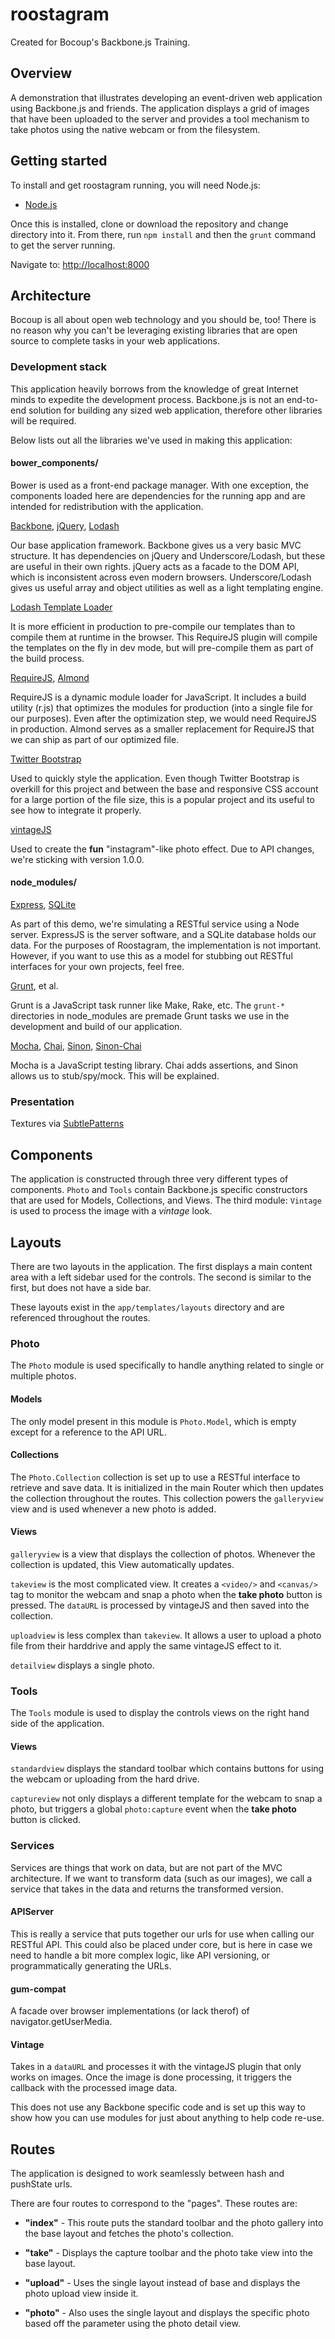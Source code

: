 roostagram
===========

Created for Bocoup's Backbone.js Training.

## Overview ##

A demonstration that illustrates developing an event-driven web application
using Backbone.js and friends. The application displays a grid of images that
have been uploaded to the server and provides a tool mechanism to take photos
using the native webcam or from the filesystem.

## Getting started ##

To install and get roostagram running, you will need Node.js:

* [Node.js](http://nodejs.org)

Once this is installed, clone or download the repository and change directory
into it. From there, run `npm install` and then the `grunt` command to get the
server running.

Navigate to: [http://localhost:8000](http://localhost:8000)

## Architecture ##

Bocoup is all about open web technology and you should be, too! There is no
reason why you can't be leveraging existing libraries that are open source to
complete tasks in your web applications.

### Development stack ###

This application heavily borrows from the knowledge of great Internet minds to
expedite the development process. Backbone.js is not an end-to-end solution
for building any sized web application, therefore other libraries will be
required.

Below lists out all the libraries we've used in making this application:

#### bower_components/ ####

Bower is used as a front-end package manager. With one exception, the components
loaded here are dependencies for the running app and are intended for
redistribution with the application.

[Backbone](http://backbonejs.org/), [jQuery](http://jquery.com/),
[Lodash](http://lodash.com/)

Our base application framework. Backbone gives us a very basic MVC structure. It
has dependencies on jQuery and Underscore/Lodash, but these are useful in their
own rights. jQuery acts as a facade to the DOM API, which is inconsistent across
even modern browsers. Underscore/Lodash gives us useful array and object
utilities as well as a light templating engine.

[Lodash Template Loader](https://github.com/tbranyen/lodash-template-loader)

It is more efficient in production to pre-compile our templates than to compile
them at runtime in the browser. This RequireJS plugin will compile the templates
on the fly in dev mode, but will pre-compile them as part of the build process.

[RequireJS](http://requirejs.org/), [Almond](https://github.com/jrburke/almond)

RequireJS is a dynamic module loader for JavaScript. It includes a build utility
(r.js) that optimizes the modules for production (into a single file for our
purposes). Even after the optimization step, we would need RequireJS in
production. Almond serves as a smaller replacement for RequireJS that we can
ship as part of our optimized file.

[Twitter Bootstrap](https://github.com/twitter/bootstrap)

Used to quickly style the application. Even though Twitter Bootstrap is
overkill for this project and between the base and responsive CSS account for a
large portion of the file size, this is a popular project and its useful to see
how to integrate it properly.

[vintageJS](https://github.com/rendro/vintageJS)

Used to create the **fun** "instagram"-like photo effect. Due to API changes,
we're sticking with version 1.0.0.

#### node_modules/ ####

[Express](http://expressjs.com/),
[SQLite](http://github.com/mapbox/node-sqlite3)

As part of this demo, we're simulating a RESTful service using a Node server.
ExpressJS is the server software, and a SQLite database holds our data. For the
purposes of Roostagram, the implementation is not important. However, if you
want to use this as a model for stubbing out RESTful interfaces for your own
projects, feel free.

[Grunt](http://gruntjs.com/), et al.

Grunt is a JavaScript task runner like Make, Rake, etc. The `grunt-*`
directories in node_modules are premade Grunt tasks we use in the development
and build of our application.

[Mocha](http://visionmedia.github.io/mocha/), [Chai](http://chaijs.com/),
[Sinon](http://sinonjs.org/), [Sinon-Chai](http://chaijs.com/plugins/sinon-chai)

Mocha is a JavaScript testing library. Chai adds assertions, and Sinon allows us
to stub/spy/mock. This will be explained.

### Presentation ###

Textures via [SubtlePatterns](http://subtlepatterns.com/)

## Components ##

The application is constructed through three very different types of components.
`Photo` and `Tools` contain Backbone.js specific constructors that are used for
Models, Collections, and Views. The third module: `Vintage` is used to process
the image with a *vintage* look.

## Layouts ##

There are two layouts in the application. The first displays a main content
area with a left sidebar used for the controls. The second is similar to the
first, but does not have a side bar.

These layouts exist in the `app/templates/layouts` directory and are referenced
throughout the routes.

### Photo ###

The `Photo` module is used specifically to handle anything related to single
or multiple photos.

#### Models ####

The only model present in this module is `Photo.Model`, which is empty except
for a reference to the API URL.

#### Collections ####

The `Photo.Collection` collection is set up to use a RESTful interface to
retrieve and save data. It is initialized in the main Router which then
updates the collection throughout the routes. This collection powers the
`galleryview` view and is used whenever a new photo is added.

#### Views ####

`galleryview` is a view that displays the collection of photos. Whenever the
collection is updated, this View automatically updates.

`takeview` is the most complicated view. It creates a `<video/>` and
`<canvas/>` tag to monitor the webcam and snap a photo when the **take photo**
button is pressed. The `dataURL` is processed by vintageJS and then saved into
the collection.

`uploadview` is less complex than `takeview`. It allows a user
to upload a photo file from their harddrive and apply the same vintageJS effect
to it.

`detailview` displays a single photo.

### Tools ###

The `Tools` module is used to display the controls views on the right hand
side of the application.

#### Views ####

`standardview` displays the standard toolbar which contains buttons for
using the webcam or uploading from the hard drive.

`captureview` not only displays a different template for the webcam to
snap a photo, but triggers a global `photo:capture` event when the **take
photo** button is clicked.

### Services ###

Services are things that work on data, but are not part of the MVC architecture.
If we want to transform data (such as our images), we call a service that takes
in the data and returns the transformed version.

#### APIServer ####

This is really a service that puts together our urls for use when calling our
RESTful API. This could also be placed under core, but is here in case we need
to handle a bit more complex logic, like API versioning, or programmatically
generating the URLs.

#### gum-compat ####

A facade over browser implementations (or lack therof) of
navigator.getUserMedia.

#### Vintage ####

Takes in a `dataURL` and processes it with the vintageJS plugin that only works
on images. Once the image is done processing, it triggers the callback with
the processed image data.

This does not use any Backbone specific code and is set up this way to show how
you can use modules for just about anything to help code re-use.

## Routes ##

The application is designed to work seamlessly between hash and pushState urls.

There are four routes to correspond to the "pages". These routes are:

* **"index"** - This route puts the standard toolbar and the photo gallery into
  the base layout and fetches the photo's collection.

* **"take"** - Displays the capture toolbar and the photo take view into the
  base layout.

* **"upload"** - Uses the single layout instead of base and displays the photo
  upload view inside it.

* **"photo"** - Also uses the single layout and displays the specific photo
  based off the parameter using the photo detail view.
